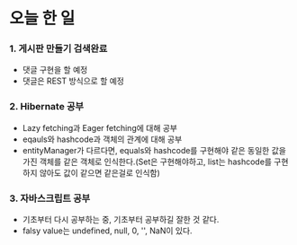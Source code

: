 # 오늘 한 일
### 1. 게시판 만들기 검색완료
* 댓글 구현을 할 예정
* 댓글은 REST 방식으로 할 예정
### 2. Hibernate 공부
* Lazy fetching과 Eager fetching에 대해 공부
* eqauls와 hashcode과 객체의 관계에 대해 공부
* entityManager가 다르다면, equals와 hashcode를 구현해야 같은 동일한 값을 가진 객체를 같은 객체로 인식한다.(Set은 구현해야하고, list는 hashcode를 구현하지 않아도 값이 같으면 같은걸로 인식함)
### 3. 자바스크립트 공부
* 기초부터 다시 공부하는 중, 기초부터 공부하길 잘한 것 같다.
* falsy value는 undefined, null, 0, '', NaN이 있다.
